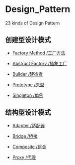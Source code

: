 # Design_Pattern
 23 kinds of Design Pattern

## 创建型设计模式

* [Factory Method /工厂方法](https://github.com/Conzxy/Design_Pattern/blob/main/Factory_Method.h)
* [Abstruct Factory /抽象工厂]()

* [Builder /建造者]()
* [Prototype /原型]()

* [Singleton /单例]()

## 结构型设计模式

* [Adapter /适配器]()

* [Bridge /桥接]()

* [Composite /组合]()
* [Proxy /代理]()